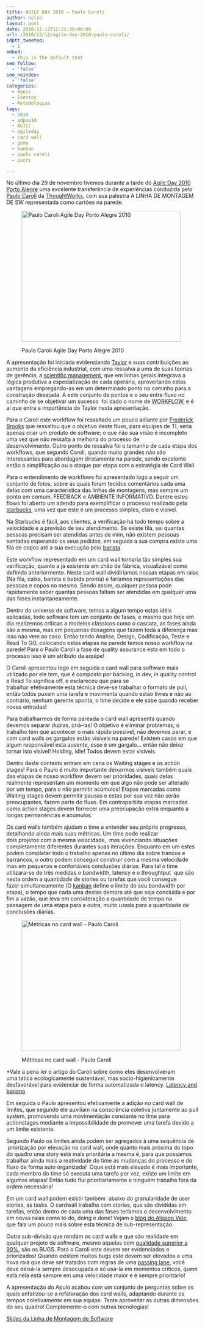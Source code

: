 ```yaml
---
title: AGILE DAY 2010 – Paulo Caroli
author: helio
layout: post
date: 2010-12-12T12:21:35+00:00
url: /2010/12/12/agile-day-2010-paulo-caroli/
idptt_tweeted:
  - 1
embed:
  - This is the default text
seo_follow:
  - 'false'
seo_noindex:
  - 'false'
categories:
  - Ageis
  - Eventos
  - Metodologias
tags:
  - 2010
  - adpoa10
  - AGILE
  - agileday
  - card wall
  - guma
  - kanban
  - paulo caroli
  - pucrs

---
```

No último dia 29 de novembro tivemos durante a tarde do <a title="adpoa10" href="/2010/11/23/agile-day-2010-porto-alegre/" target="_blank">Agile Day 2010 Porto Alegre</a> uma excelente transferência de experiências conduzida pelo <a title="@paulocaroli" href="http://twitter.com/paulocaroli" target="_blank">Paulo Caroli</a> da <a title="Thoughtworks" href="http://www.thoughtworks.com/" target="_blank">ThoughtWorks</a>, com sua palestra A LINHA DE MONTAGEM DE SW representada como cartões na parede.<figure id="attachment_242" style="width: 417px" class="wp-caption aligncenter">

[<img class="size-full wp-image-242" src="/uploads/2010/12/pauloCaroliadpoa10_.jpg" alt="Paulo Caroli Agile Day Porto Alegre 2010" width="417" height="342" srcset="/uploads/2010/12/pauloCaroliadpoa10_.jpg 417w, /uploads/2010/12/pauloCaroliadpoa10_-300x246.jpg 300w" sizes="(max-width: 417px) 100vw, 417px" />][1]<figcaption class="wp-caption-text">Paulo Caroli Agile Day Porto Alegre 2010</figcaption></figure> 

A apresentação foi iniciada evidenciando <a title="Frederick Taylor" href="http://en.wikipedia.org/wiki/Frederick_Winslow_Taylor" target="_blank">Taylor</a> e suas contribuições ao aumento da eficiência industrial, com uma ressalva a uma de suas teorias de gerência, a <a title="Scientific Management" href="http://en.wikipedia.org/wiki/Scientific_management" target="_blank">scientific management</a>, que em linhas gerais integrava a lógica produtiva a especialização de cada operário, aproveitando estas vantagens empregando-as em um determinado ponto no caminho para a construção desejada. A este conjunto de pontos e o seu entre fluxo no caminho de se objetivar um sucesso  foi dado o nome de <a title="workflow" href="http://en.wikipedia.org/wiki/Workflow" target="_blank">WORKFLOW</a>, e é aí que entra a importância do Taylor nesta apresentação.

Para o Caroli este workflow foi ressaltado um pouco adiante por <a title="Fred Brooks" href="http://en.wikipedia.org/wiki/Fred_Brooks" target="_blank">Frederick Brooks</a> que ressaltou que o objetivo deste fluxo, para equipes de TI, seria apenas criar um produto de software; o que não sua visão é incompleto uma vez que não ressalta a melhoria do processo de desenvolvimento. Outro ponto de ressalva foi o tamanho de cada etapa dos workflows, que segundo Caroli, quando muito grandes não são interessantes para abordagem diretamente na parede, sendo excelente então a simplificação ou o ataque por etapa com a estratégia de Card Wall.

Para o entendimento de workflows foi apresentado logo a seguir um conjunto de fotos, sobre as quais foram tecidos comentários cada uma delas com uma característica das linhas de montagens, mas sempre um ponto em comum, FEEDBACK e AMBIENTE INFORMATIVO. Dentre estes flows foi aberto um adendo para exemplificar o processo realizado pela <a title="StarBucks" href="http://en.wikipedia.org/wiki/Starbucks" target="_blank">starbucks</a>, uma vez que este é um processo simples, claro e visível.

Na Starbucks é fácil, aos clientes, a verificação há todo tempo sobre a velocidade e a previsão de seu atendimento. Se existe fila, sei quantas pessoas precisam ser atendidas antes de mim, não existem pessoas sentadas esperando os seus pedidos, em seguida a sua compra existe uma fila de copos até a sua execução pelo <a title="Barista" href="http://en.wikipedia.org/wiki/Barista" target="_blank">barista</a>.

Este workflow representado em um card wall tornaria tão simples sua verificação, quanto a já existente em chão de fábrica, visualizável como definido anteriormente. Neste card wall dividiríamos nossas etapas em raias (Na fila, caixa, barista e bebida pronta) e faríamos representações das pessoas e copos no mesmo. Sendo assim, qualquer pessoa pode rápidamente saber quantas pessoas faltam ser atendidas em qualquer uma das fases instantaneamente.

<!-- p.p1 {margin: 0.0px 0.0px 0.0px 0.0px; line-height: 20.0px; font: 11.0px 'Marker Felt'} p.p2 {margin: 0.0px 0.0px 0.0px 0.0px; line-height: 20.0px; font: 11.0px 'Marker Felt'; min-height: 12.0px} span.s1 {letter-spacing: 0.0px} -->Dentro do universo de software, temos a algum tempo estas idéis aplicadas, todo software tem um conjunto de fases, e mesmo que hoje em dia realizemos críticas a modelos clássicos como o cascata, as fases ainda são a mesma, mas em pequenas dosagens que fazem toda a diferença mas isso não vem ao caso. Então tendo Analise, Design, Codificação, Teste e Read To GO, colocando estas etapas na parede temos nosso workflow na parede! Para o Paulo Caroli a fase de quality assurance esta em todo o processo isso é um atributo da equipe!

O Caroli apresentou logo em seguida o card wall para software mais utilizado por ele tem, que é composto por backlog, in dev, in quality control e Read To significa off, e esclareceu que para se trabalhar efetivamente esta técnica deve-se trabalhar o formato de pull, então todos puxam uma tarefa e movimenta quando estão livres e não ao contrário, nenhum gerente aponta, o time decide e ele sabe quando receber novas entradas!

Para trabalharmos de forma pareada o card wall apresenta quando devemos separar duplas, criá-las! O objetivo é eliminar problemas; o trabalho tem que acontecer o mais rápido possível, não devemos parar, e com card walls os gargalos estão visíveis na parede! Existem casos em que algum responsável esta ausente, esse é um gargalo&#8230; então não deixe tornar isto visível! Holding, idle! Todos devem estar visíveis.

Dentro deste contexto entram em cena os Waiting stages e os action stages! Para o Paulo é muito importante deixarmos visíveis também quais das etapas de nosso workflow devem ser prioridades, quais delas realmente representam um momento em que algo não pode ser alterado por um tempo, para o não permitir acúmulos! Etapas marcadas como Waiting stages devem permitir pausas e estas por sua vez não serão preocupantes, fazem parte do fluxo. Em contrapartida etapas marcadas como action stages devem fornecer uma preocupação extra enquanto a longas permanências e acúmulos.

Os card walls também ajudam o time a entender seu próprio progresso, detalhando ainda mais suas métricas. Um time pode realizar dois projetos com a mesma velocidade,  mas vivenciando situações completamente diferentes durantes suas iterações. Enquanto em um estes podem completar todo o trabalho apenas no último dia sobre trancos e barrancos, o outro podem conseguir construir com a mesma velocidade mas em pequenas e confortáveis conclusões diárias. Para tal o time utilizara-se de três medidas o bandwidth, latency e o throughtput  que são nesta ordem a quantidade de stories ou tarefas que você consegue fazer simultaneamente (O <a title="kanban" href="http://en.wikipedia.org/wiki/Kanban" target="_blank">kanban</a> define o limite do seu bandwidth por etapa), o tempo que cada uma destas demora até que seja concluída e por fim a vazão, que leva em consideração a quantidade de tempo na passagem de uma etapa para a outra, muito usada para a quantidade de conclusões diárias.<figure id="attachment_237" style="width: 417px" class="wp-caption aligncenter">

[<img class="size-full wp-image-237" src="/uploads/2010/12/CardWallCaroliadPOa10.jpg" alt="Métricas no card wall - Paulo Caroli" width="417" height="342" srcset="/uploads/2010/12/CardWallCaroliadPOa10.jpg 417w, /uploads/2010/12/CardWallCaroliadPOa10-300x246.jpg 300w" sizes="(max-width: 417px) 100vw, 417px" />][2]<figcaption class="wp-caption-text">Métricas no card wall - Paulo Caroli</figcaption></figure> 

*Vale a pena ler o artigo do Caroli sobre como eles desenvolveram uma tática ecologicamente sustentável, mas socio-higienicamente desfavorável para evidenciar de forma automatizada o latency. <a title="ARTIGO: Latency and banana " href="http://www.softwaresecretweapons.com/blog/127/paulo-caroli-latency-and-banana" target="_blank">Latency and banana</a>

Em seguida o Paulo apresentou efetivamente a adição no card wall de limites, que segundo ele auxiliam na consciência coletiva juntamente ao pull system, promovendo uma movimentação constante no time para actionstages mediante a impossibilidade de promover uma tarefa devido a um limite existente.

Segundo Paulo os limites ainda podem ser agregados à uma sequência de  priorização por elevação no card wall, onde quanto mais próxima do topo do quadro uma story está mais prioritária a mesma é, para que possamos trabalhar ainda mais a reatividade do time as mudanças do processo e do fluxo de forma auto organizada!  Oque está mais elevado é mais importante, cada membro do time só executa uma tarefa por vez, existe um limite em algumas etapas! Então tudo flui prioritariamente e ninguém trabalha fora da ordem necessária!

Em um card wall podem existir também  abaixo do granularidade de user stories, as tasks. O cardwall trabalha com stories, que são divididas em tarefas, então dentro de cada uma das fases teríamos o desenvolvimento em novas raias como to do, doing e done! Vejam o <a title="Blog do Alisson Vale" href="http://alissonvale.com/englishblog/" target="_blank">blog do Alisson Vale,</a> que fala um pouco mais sobre esta técnica de sub-representação.

Outra sub-divisão que rondam os card walls e que são realidade em qualquer projeto de software, mesmo aquelas com <a title="Klaus e a qualidade ADPOA10" href="/2010/11/24/agile-day-2010-klaus-wuestefeld/" target="_blank">qualidade superior a 90%</a>, são os BUGS. Para o Caroli este devem ser evidenciados e priorizados! Quando existem muitos bugs este devem ser elevados a uma nova raia que deve ser tratados com regras de uma <a title="pista de ultrpassagem" href="http://en.wikipedia.org/wiki/Passing_lane" target="_blank">passing lane</a>, você deve deixá-la sempre desocupada e só usá-la em momentos críticos, quem está nela está sempre em uma velocidade maior e é sempre prioritário!

A apresentação do Apulo acabou com um conjunto de perguntas sobre as quais enfatizou-se a refatoração dos card walls, adaptando durante os tempos coletivamente em sua equipe. Tente aproveitar as outras dimensões do seu quadro! Complemente-o com outras tecnologias!

<a title="Apresentação" href="http://www.slideshare.net/paulocaroli/a-linha-de-montagem-de-sw" target="_blank">Slides da Linha de Montagem de Software</a>

 [1]: /uploads/2010/12/pauloCaroliadpoa10_.jpg
 [2]: /uploads/2010/12/CardWallCaroliadPOa10.jpg
